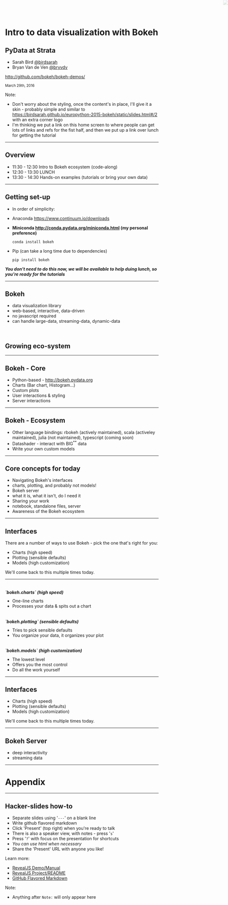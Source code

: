 # Intro to data visualization with Bokeh

## PyData at Strata

- Sarah Bird [@birdsarah](https://twitter.com/birdsarah)
- Bryan Van de Ven [@bryvdv](https://twitter.com/bryvdv)

http://github.com/bokeh/bokeh-demos/

<small>March 29th, 2016</small>

Note:
- Don't worry about the styling, once the content's in place, I'll give it a skin - probably simple and similar to https://birdsarah.github.io/europython-2015-bokeh/static/slides.html#/2 with an extra corner logo
- I'm thinking we put a link on this home screen to where people can get lots of links and refs for the fist half, and then we put up a link over lunch for getting the tutorial

---

## Overview

- 11:30 - 12:30 Intro to Bokeh ecosystem (code-along)
- 12:30 - 13:30 LUNCH
- 13:30 - 14:30 Hands-on examples (tutorials or bring your own data)

---

## Getting set-up

- In order of simplicity:
 - Anaconda https://www.continuum.io/downloads
 - **Miniconda http://conda.pydata.org/miniconda.html (my personal preference)**
   
    `conda install bokeh`

 - Pip (can take a long time due to dependencies)

      `pip install bokeh`

***You don't need to do this now, we will be available to help duing lunch, so you're ready for the tutorials***

---

## Bokeh

<img class="slide_image" src="images/gallery-screenshot.png" style="position: absolute; top: 0; right: 0; opacity: 0.2">

- data visualization library
- web-based, interactive, data-driven
 - no javascript required
- can handle large-data, streaming-data, dynamic-data

<br/>

## Growing eco-system

---

## Bokeh - Core

- Python-based - http://bokeh.pydata.org
- Charts (Bar chart, Histogram...)
- Custom plots
- User interactions & styling
- Server interactions


---

## Bokeh - Ecosystem

- Other language bindings: rbokeh (actively maintained), scala (activeley maintained), julia (not maintained), typescript (coming soon)
- Datashader - interact with BIG<sup>**</sup> data
- Write your own custom models

---

## Core concepts for today

- Navigating Bokeh's interfaces 
 - charts, plotting, and probably not models!
- Bokeh server 
 - what it is, what it isn't, do I need it
- Sharing your work 
 - notebook, standalone files, server 
- Awareness of the Bokeh ecosystem

---

## Interfaces

There are a number of ways to use Bokeh - pick the one that's right for you:

* Charts (high speed)
* Plotting (sensible defaults)
* Models (high customization)

We'll come back to this multiple times today.

---

<h5 style="padding-top: 1em; margin-bottom: -0.2em"> `bokeh.charts` (high speed)</h5>

- One-line charts
- Processes your data & spits out a chart


<h5 style="padding-top: 1em; margin-bottom: -0.2em"> `bokeh.plotting` (sensible defaults)</h5>

- Tries to pick sensible defaults
- You organize your data, it organizes your plot

<h5 style="padding-top: 1em; margin-bottom: -0.2em"> `bokeh.models` (high customization)</h5>

- The lowest level
- Offers you the most control
- Do all the work yourself

---

## Interfaces

* Charts (high speed)
* Plotting (sensible defaults)
* Models (high customization)

We'll come back to this multiple times today.

---

## Bokeh Server

- deep interactivity
- streaming data

---

# Appendix

---

## Hacker-slides how-to

- Separate slides using '`---`' on a blank line
- Write github flavored markdown
- Click 'Present' (top right) when you're ready to talk
- There is also a speaker view, with notes - press '`s`'
- Press '`?`' with focus on the presentation for shortcuts
- <em>You can use html when necessary</em>
- Share the 'Present' URL with anyone you like!

Learn more:
- [RevealJS Demo/Manual](http://lab.hakim.se/reveal-js)
- [RevealJS Project/README](https://github.com/hakimel/reveal.js)
- [GitHub Flavored Markdown](https://help.github.com/articles/github-flavored-markdown)

Note:
- Anything after `Note:` will only appear here
